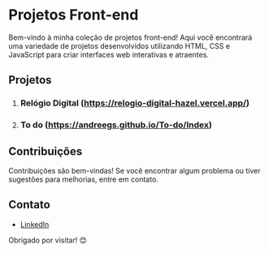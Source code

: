 # Projetos Front-end

Bem-vindo à minha coleção de projetos front-end! Aqui você encontrará uma variedade de projetos desenvolvidos utilizando HTML, CSS e JavaScript para criar interfaces web interativas e atraentes.

## Projetos

1. ### Relógio Digital (https://relogio-digital-hazel.vercel.app/)


2. ### To do (https://andreegs.github.io/To-do/Index)

## Contribuições

Contribuições são bem-vindas! Se você encontrar algum problema ou tiver sugestões para melhorias, entre em contato.

## Contato

- [LinkedIn](www.linkedin.com/in/andregsol)

Obrigado por visitar! 😊
